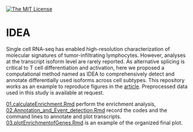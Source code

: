 [![The MIT License](https://img.shields.io/badge/license-MIT-orange.svg)](https://github.com/lijxug/IDEA/blob/master/LICENSE)

# IDEA

Single cell RNA-seq has enabled high-resolution characterization of molecular signatures of tumor-infiltrating lymphocytes. However, analyses at the transcript isoform level are rarely reported. As alternative splicing is critical to T cell differentiation and activation, here we proposed a computational method named as IDEA to comprehensively detect and annotate differentially used isoforms across cell subtypes.
This repository works as an example to reproduce figures in the [article](https://doi.org/10.1101/2020.01.29.924308). Preprocessed data used in this study is available at request.

[01.calculateEnrichment.Rmd](01.calculateEnrichment.Rmd) perform the enrichment analysis, [02.Annotation_and_Event_detection.Rmd](02.Annotation_and_Event_detection.Rmd) record the codes and the command lines to annotate and plot transcripts. [03.plotEnrichmentofGenes.Rmd](03.plotEnrichmentofGenes.Rmd) is an example of the organized final plot.


